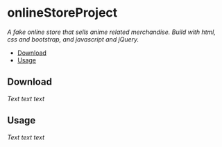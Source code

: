 # onlineStoreProject

*A fake online store that sells anime related merchandise.*
*Build with html, css and bootstrap, and javascript and jQuery.*

* [Download](#down)
* [Usage](#usage)

## Download

*Text text text*

## Usage

*Text text text*
